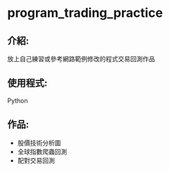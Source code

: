 # program_trading_practice
## 介紹:
放上自己練習或參考網路範例修改的程式交易回測作品
## 使用程式:
Python
## 作品:
* 股價技術分析圖
* 全球指數爬蟲回測
* 配對交易回測

